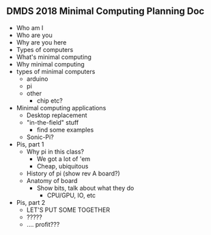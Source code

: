 ## DMDS 2018 Minimal Computing Planning Doc

* Who am I
* Who are you
* Why are you here
* Types of computers
* What's minimal computing
* Why minimal computing
* types of minimal computers
	* arduino
	* pi
	* other
		* chip etc?
* Minimal computing applications
	* Desktop replacement
	* "in-the-field" stuff
		* find some examples
	* Sonic-Pi?
* Pis, part 1
	* Why pi in this class?
		* We got a lot of 'em
		* Cheap, ubiquitous		
	* History of pi (show rev A board?)
	* Anatomy of board
		* Show bits, talk about what they do
			* CPU/GPU, IO, etc
* Pis, part 2
	* LET'S PUT SOME TOGETHER
	* ?????
	* .... profit???
 

